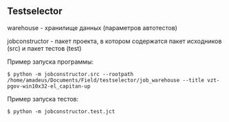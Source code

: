 ## Testselector

warehouse - хранилище данных (параметров автотестов)

jobconstructor - пакет проекта, в котором содержатся пакет исходников (src) и пакет тестов (test)


Пример запуска программы:

```
$ python -m jobconstructor.src --rootpath /home/amadeus/Documents/Field/testselector/job_warehouse --title vzt-pgov-win10x32-el_capitan-up
```


Пример запуска тестов:

```
$ python -m jobconstructor.test.jct
```
